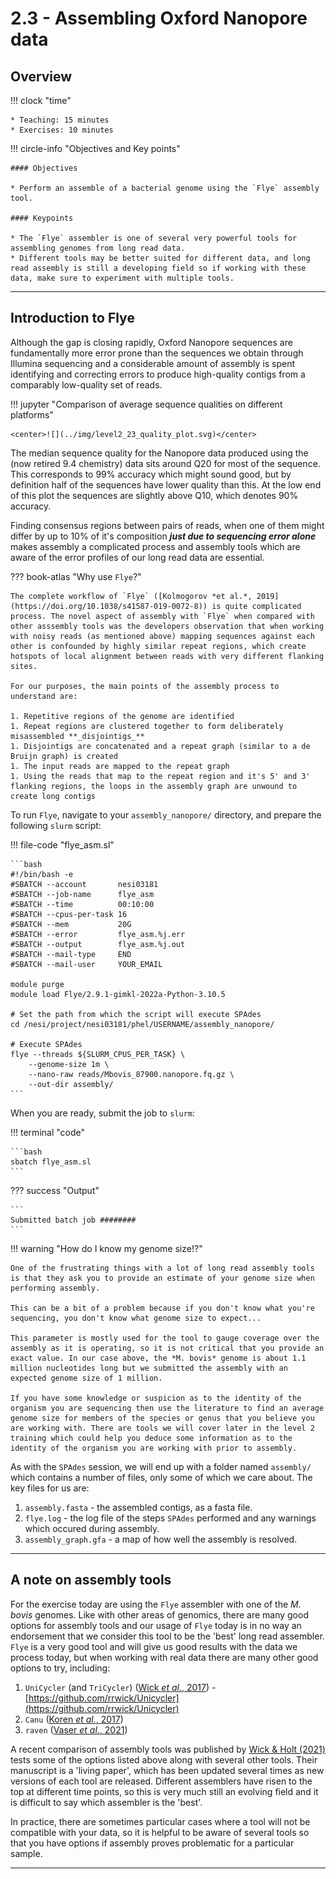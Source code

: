 # 2.3 - Assembling Oxford Nanopore data

## Overview

!!! clock "time"

    * Teaching: 15 minutes
    * Exercises: 10 minutes
    
!!! circle-info "Objectives and Key points"

    #### Objectives
    
    * Perform an assemble of a bacterial genome using the `Flye` assembly tool.

    #### Keypoints

    * The `Flye` assembler is one of several very powerful tools for assembling genomes from long read data.
    * Different tools may be better suited for different data, and long read assembly is still a developing field so if working with these data, make sure to experiment with multiple tools.

---

## Introduction to Flye

Although the gap is closing rapidly, Oxford Nanopore sequences are fundamentally more error prone than the sequences we obtain through Illumina sequencing and a considerable amount of assembly is spent identifying and correcting errors to produce high-quality contigs from a comparably low-quality set of reads.

!!! jupyter "Comparison of average sequence qualities on different platforms"

    <center>![](../img/level2_23_quality_plot.svg)</center>

The median sequence quality for the Nanopore data produced using the (now retired 9.4 chemistry) data sits around Q20 for most of the sequence. This corresponds to 99% accuracy which might sound good, but by definition half of the sequences have lower quality than this. At the low end of this plot the sequences are slightly above Q10, which denotes 90% accuracy.

Finding consensus regions between pairs of reads, when one of them might differ by up to 10% of it's composition **_just due to sequencing error alone_** makes assembly a complicated process and assembly tools which are aware of the error profiles of our long read data are essential.

??? book-atlas "Why use `Flye`?"

    The complete workflow of `Flye` ([Kolmogorov *et al.*, 2019](https://doi.org/10.1038/s41587-019-0072-8)) is quite complicated process. The novel aspect of assembly with `Flye` when compared with other asssembly tools was the developers observation that when working with noisy reads (as mentioned above) mapping sequences against each other is confounded by highly similar repeat regions, which create hotspots of local alignment between reads with very different flanking sites.

    For our purposes, the main points of the assembly process to understand are:

    1. Repetitive regions of the genome are identified
    1. Repeat regions are clustered together to form deliberately misassembled **_disjointigs_**
    1. Disjointigs are concatenated and a repeat graph (similar to a de Bruijn graph) is created
    1. The input reads are mapped to the repeat graph
    1. Using the reads that map to the repeat region and it's 5' and 3' flanking regions, the loops in the assembly graph are unwound to create long contigs

To run `Flye`, navigate to your `assembly_nanopore/` directory, and prepare the following `slurm` script:

!!! file-code "flye_asm.sl"

    ```bash
    #!/bin/bash -e
    #SBATCH --account       nesi03181
    #SBATCH --job-name      flye_asm
    #SBATCH --time          00:10:00
    #SBATCH --cpus-per-task 16
    #SBATCH --mem           20G
    #SBATCH --error         flye_asm.%j.err
    #SBATCH --output        flye_asm.%j.out
    #SBATCH --mail-type     END
    #SBATCH --mail-user     YOUR_EMAIL

    module purge
    module load Flye/2.9.1-gimkl-2022a-Python-3.10.5

    # Set the path from which the script will execute SPAdes
    cd /nesi/project/nesi03181/phel/USERNAME/assembly_nanopore/

    # Execute SPAdes
    flye --threads ${SLURM_CPUS_PER_TASK} \
        --genome-size 1m \
        --nano-raw reads/Mbovis_87900.nanopore.fq.gz \
        --out-dir assembly/
    ```

When you are ready, submit the job to `slurm`:

!!! terminal "code"

    ```bash
    sbatch flye_asm.sl
    ```

??? success "Output"

    ```
    Submitted batch job ########
    ```

!!! warning "How do I know my genome size!?"

    One of the frustrating things with a lot of long read assembly tools is that they ask you to provide an estimate of your genome size when performing assembly.
    
    This can be a bit of a problem because if you don't know what you're sequencing, you don't know what genome size to expect...

    This parameter is mostly used for the tool to gauge coverage over the assembly as it is operating, so it is not critical that you provide an exact value. In our case above, the *M. bovis* genome is about 1.1 million nucleotides long but we submitted the assembly with an expected genome size of 1 million.

    If you have some knowledge or suspicion as to the identity of the organism you are sequencing then use the literature to find an average genome size for members of the species or genus that you believe you are working with. There are tools we will cover later in the level 2 training which could help you deduce some information as to the identity of the organism you are working with prior to assembly.

As with the `SPAdes` session, we will end up with a folder named `assembly/` which contains a number of files, only some of which we care about. The key files for us are:

1. `assembly.fasta` - the assembled contigs, as a fasta file.
1. `flye.log` - the log file of the steps `SPAdes` performed and any warnings which occured during assembly.
1. `assembly_graph.gfa` - a map of how well the assembly is resolved.

---

## A note on assembly tools

For the exercise today are using the `Flye` assembler with one of the *M. bovis* genomes. Like with other areas of genomics, there are many good options for assembly tools and our usage of `Flye` today is in no way an endorsement that we consider this tool to be the 'best' long read assembler. `Flye` is a very good tool and will give us good results with the data we process today, but when working with real data there are many other good options to try, including:

1. `UniCycler` (and `TriCycler`) ([Wick *et al.*, 2017](https://doi.org/10.1371/journal.pcbi.1005595)) - [https://github.com/rrwick/Unicycler](https://github.com/rrwick/Unicycler)
1. `Canu` ([Koren *et al.*, 2017](http://www.genome.org/cgi/doi/10.1101/gr.215087.116))
1. `raven` ([Vaser *et al.*, 2021](https://doi.org/10.1038/s43588-021-00073-4))

A recent comparison of assembly tools was published by [Wick & Holt (2021)](https://doi.org/10.12688/f1000research.21782.4) tests some of the options listed above along with several other tools. Their manuscript is a 'living paper', which has been updated several times as new versions of each tool are released. Different assemblers have risen to the top at different time points, so this is very much still an evolving field and it is difficult to say which assembler is the 'best'.

In practice, there are sometimes particular cases where a tool will not be compatible with your data, so it is helpful to be aware of several tools so that you have options if assembly proves problematic for a particular sample.

---
